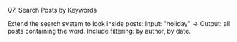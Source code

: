 Q7. Search Posts by Keywords

Extend the search system to look inside posts:
Input: "holiday" → Output: all posts containing the word.
Include filtering: by author, by date.